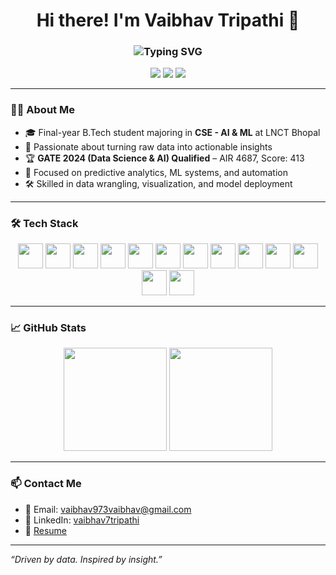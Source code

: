 <h1 align="center">Hi there! I'm Vaibhav Tripathi 👋</h1>

<h3 align="center">
  <img src="https://readme-typing-svg.demolab.com?font=Fira+Code&size=22&duration=2500&pause=800&color=1E90FF&center=true&width=435&lines=Data+Scientist;Machine+Learning+Engineer" alt="Typing SVG" />
</h3>

<p align="center">
  <a href="mailto:vaibhav973vaibhav@gmail.com"><img src="https://img.shields.io/badge/email-%23D14836.svg?style=for-the-badge&logo=Gmail&logoColor=white" /></a>
  <a href="https://www.linkedin.com/in/vaibhav7tripathi/"><img src="https://img.shields.io/badge/linkedin-%230077B5.svg?style=for-the-badge&logo=Linkedin&logoColor=white"/></a>
  <a href="https://github.com/Vaibhav7Tripathi"><img src="https://img.shields.io/badge/github-%23121011.svg?style=for-the-badge&logo=Github&logoColor=white"/></a>
</p>

---

### 👨‍💻 About Me
- 🎓 Final-year B.Tech student majoring in **CSE - AI & ML** at LNCT Bhopal
- 🧠 Passionate about turning raw data into actionable insights
- 🏆 **GATE 2024 (Data Science & AI) Qualified** – AIR 4687, Score: 413
- 🤖 Focused on predictive analytics, ML systems, and automation
- 🛠️ Skilled in data wrangling, visualization, and model deployment

---

### 🛠️ Tech Stack
<p align="center">
  <img src="https://cdn.jsdelivr.net/gh/devicons/devicon/icons/python/python-original.svg" height="40" />
  <img src="https://cdn.jsdelivr.net/gh/devicons/devicon/icons/cplusplus/cplusplus-original.svg" height="40" />
  <img src="https://cdn.jsdelivr.net/gh/devicons/devicon/icons/numpy/numpy-original.svg" height="40" />
  <img src="https://cdn.jsdelivr.net/gh/devicons/devicon/icons/pandas/pandas-original.svg" height="40" />
  <img src="https://cdn.jsdelivr.net/gh/devicons/devicon/icons/scikit-learn/scikit-learn-original.svg" height="40" />
  <img src="https://cdn.jsdelivr.net/gh/devicons/devicon/icons/tensorflow/tensorflow-original.svg" height="40" />
  <img src="https://cdn.jsdelivr.net/gh/devicons/devicon/icons/pytorch/pytorch-original.svg" height="40" />
  <img src="https://cdn.jsdelivr.net/gh/devicons/devicon/icons/opencv/opencv-original.svg" height="40" />
  <img src="https://cdn.jsdelivr.net/gh/devicons/devicon/icons/mysql/mysql-original.svg" height="40" />
  <img src="https://cdn.jsdelivr.net/gh/devicons/devicon/icons/git/git-original.svg" height="40" />
  <img src="https://cdn.jsdelivr.net/gh/devicons/devicon/icons/github/github-original.svg" height="40" />
  <img src="https://cdn.jsdelivr.net/gh/devicons/devicon/icons/html5/html5-original.svg" height="40" />
  <img src="https://cdn.jsdelivr.net/gh/devicons/devicon/icons/css3/css3-original.svg" height="40" />
</p>

---

### 📈 GitHub Stats

<p align="center">
  <img src="https://github-readme-stats.vercel.app/api?username=Vaibhav7Tripathi&show_icons=true&theme=radical&count_private=true" height="165" />
  <img src="https://github-readme-stats.vercel.app/api/top-langs/?username=Vaibhav7Tripathi&layout=compact&theme=radical" height="165" />
</p>

---

### 📫 Contact Me
- 📧 Email: [vaibhav973vaibhav@gmail.com](mailto:vaibhav973vaibhav@gmail.com)
- 🔗 LinkedIn: [vaibhav7tripathi](https://www.linkedin.com/in/vaibhav7tripathi)
- 📄 [Resume](https://drive.google.com/file/d/1fGlTF-IDRGzBEv7QzpVnnJHaEjLNcmxX/view?usp=sharing)

---

_“Driven by data. Inspired by insight.”_

